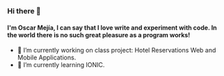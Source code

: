 ### Hi there 👋

#### I'm Oscar Mejía, I can say that I love write and experiment with code. In the world there is no such great pleasure as a program works!

- 🔭 I’m currently working on class project: Hotel Reservations Web and Mobile Applications.
- 🌱 I’m currently learning IONIC.

